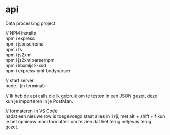 # api
 Data processing project

// NPM Installs  
npm i express  
npm i jsonschema  
npm i fs  
npm i js2xml  
npm i js2xmlparsernpm   
npm i libxmljs2-xsd  
npm i express-xml-bodyparser  

// start server  
node . (in terminal)  

// Ik heb de api calls die ik gebruik om te testen in een JSON gezet, deze kun je importeren in je PostMan.


// formateren in VS Code  
nadat een nieuwe row is toegevoegd staat alles in 1 rji, met alt + shift + f kun je het opnieuw mooi formatten om te zien dat het terug netjes is terug gezet.